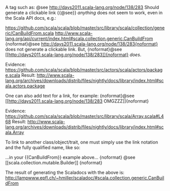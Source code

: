 A tag such as:
@see http://days2011.scala-lang.org/node/138/283 
Should generate a clickable link
{{@see}} _anything_ does not seem to work, even in the Scala API docs, e.g.:

https://github.com/scala/scala/blob/master/src/library/scala/collection/generic/CanBuildFrom.scala
http://www.scala-lang.org/api/current/index.html#scala.collection.generic.CanBuildFrom
{noformat}@see http://days2011.scala-lang.org/node/138/283{noformat} 
does not generate a clickable link. But,
{noformat}@see  [[http://days2011.scala-lang.org/node/138/283]]{noformat}
_does_.

Evidence: https://github.com/scala/scala/blob/master/src/actors/scala/actors/package.scala
Result: http://www.scala-lang.org/archives/downloads/distrib/files/nightly/docs/library/index.html#scala.actors.package

One can also add text for a link, for example:
{noformat}@see  [[http://days2011.scala-lang.org/node/138/283 OMGZZZ]]{noformat}

Evidence: https://github.com/scala/scala/blob/master/src/library/scala/Array.scala#L468
Result: http://www.scala-lang.org/archives/downloads/distrib/files/nightly/docs/library/index.html#scala.Array

To link to another class/object/trait, one must simply use the link notation and the fully qualified name, like so:

...in your {{CanBuildFrom}} example above...
{noformat}
@see [[scala.collection.mutable.Builder]]
{noformat}

The result of generating the Scaladocs with the above is: http://lampwww.epfl.ch/~hmiller/scaladoc/#scala.collection.generic.CanBuildFrom
